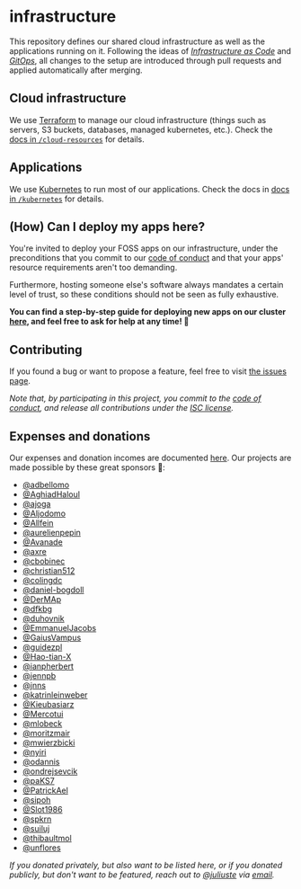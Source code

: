 # infrastructure

This repository defines our shared cloud infrastructure as well as the applications running on it. Following the ideas of *[Infrastructure as Code](https://en.wikipedia.org/wiki/Infrastructure_as_code)* and *[GitOps](https://www.redhat.com/en/topics/devops/what-is-gitops)*, all changes to the setup are introduced through pull requests and applied automatically after merging.

## Cloud infrastructure

We use [Terraform](https://www.terraform.io/) to manage our cloud infrastructure (things such as servers, S3 buckets, databases, managed kubernetes, etc.). Check the [docs in `/cloud-resources`](./cloud-resources/) for details.

## Applications

We use [Kubernetes](https://en.wikipedia.org/wiki/Kubernetes) to run most of our applications. Check the docs in [docs in `/kubernetes`](./kubernetes/) for details.

## (How) Can I deploy my apps here?

You're invited to deploy your FOSS apps on our infrastructure, under the preconditions that you commit to our [code of conduct](./code-of-conduct.md) and that your apps' resource requirements aren't too demanding.

Furthermore, hosting someone else's software always mandates a certain level of trust, so these conditions should not be seen as fully exhaustive.

**You can find a step-by-step guide for deploying new apps on our cluster [here](./kubernetes/#how-can-i-deploy-my-own-app), and feel free to ask for help at any time! 🙂**

## Contributing

If you found a bug or want to propose a feature, feel free to visit [the issues page](https://github.com/public-transport/infrastructure/issues).

_Note that, by participating in this project, you commit to the [code of conduct](code-of-conduct.md), and release all contributions under the [ISC license](https://opensource.org/licenses/ISC)._

## Expenses and donations

Our expenses and donation incomes are documented [here](./cloud-resources/expenses/readme.md). Our projects are made possible by these great sponsors 💚:

- [@adbellomo](https://github.com/adbellomo)
- [@AghiadHaloul](https://github.com/AghiadHaloul)
- [@ajoga](https://github.com/ajoga)
- [@Aljodomo](https://github.com/Aljodomo)
- [@Allfein](https://github.com/Allfein)
- [@aurelienpepin](https://github.com/aurelienpepin)
- [@Avanade](https://github.com/Avanade)
- [@axre](https://github.com/axre)
- [@cbobinec](https://github.com/cbobinec)
- [@christian512](https://github.com/christian512)
- [@colingdc](https://github.com/colingdc)
- [@daniel-bogdoll](https://github.com/daniel-bogdoll)
- [@DerMAp](https://github.com/DerMAp)
- [@dfkbg](https://github.com/dfkbg)
- [@duhovnik](https://github.com/duhovnik)
- [@EmmanuelJacobs](https://github.com/EmmanuelJacobs)
- [@GaiusVampus](https://github.com/GaiusVampus)
- [@guidezpl](https://github.com/guidezpl)
- [@Hao-tian-X](https://github.com/Hao-tian-X)
- [@ianpherbert](https://github.com/ianpherbert)
- [@jennpb](https://github.com/jennpb)
- [@jnns](https://github.com/jnns)
- [@katrinleinweber](https://github.com/katrinleinweber)
- [@Kieubasiarz](https://github.com/Kieubasiarz)
- [@Mercotui](https://github.com/Mercotui)
- [@mlobeck](https://github.com/mlobeck)
- [@moritzmair](https://github.com/moritzmair)
- [@mwierzbicki](https://github.com/mwierzbicki)
- [@nyiri](https://github.com/nyiri)
- [@odannis](https://github.com/odannis)
- [@ondrejsevcik](https://github.com/ondrejsevcik)
- [@paKS7](https://github.com/paKS7)
- [@PatrickAel](https://github.com/PatrickAel)
- [@sipoh](https://github.com/sipoh)
- [@Slot1986](https://github.com/Slot1986)
- [@spkrn](https://github.com/spkrn)
- [@suiluj](https://github.com/suiluj)
- [@thibaultmol](https://github.com/thibaultmol)
- [@unflores](https://github.com/unflores)

_If you donated privately, but also want to be listed here, or if you donated publicly, but don't want to be featured, reach out to [@juliuste](https://github.com/juliuste) via [email](mailto:mail@juliustens.eu)._

